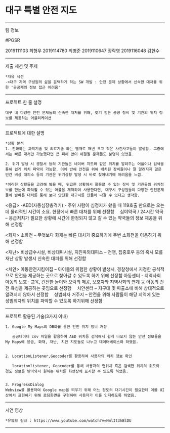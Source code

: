 # 대구 특별 안전 지도

	
 ----------------------------------------------------------------------------------------------------------------------

팀 정보

  #PGSR
  	
  2019111103 최형우
  2019114780 최병준
  2019110647 장락영
  2019116048 김현수


----------------------------------------------------------------------------------------------------------------------

제출 세션 및 주제

	*자유 세션
	->대구 지역 구성원의 삶을 윤택하게 하는 SW 개발 : 안전 문제 상황에서 신속한 대처를 위한 '공공재의 정보 접근 어려움'

----------------------------------------------------------------------------------------------------------------------


프로젝트 한 줄 설명

	대구 내 다양한 안전 문제들의 신속한 대처를 위해, 찾기 힘든 공공 장비 및 기관의 위치 정보를 제공하는 어플리케이션 

----------------------------------------------------------------------------------------------------------------------


프로젝트에 대한 설명



	
	*상황 분석
	1. 진화하는 과학기술 및 의료기술 와는 별개로 매년 크고 작은 사건사고들이 발생함. 그중에서는 빠른 대처만 가능했다면 큰 피해 없이 해결될 문제들도 분명히 있었음.

	2. 위기 발생 시 경찰서 등의 기관들은 네이버 지도와 같은 위치를 알려주는 어플이나 검색을 통해 쉽게 위치 파악이 가능함. 이에 반해 안전을 위해 배치된 장비들이나 잘 알려지지 않은 민간 비상 대피소 등의 기관은 위기상황 발생 시 바로 찾아내기에 어려움을 느낌.

	*이러한 상황들을 고려해 봤을 때, 위급한 상황에서 활용할 수 있는 장비 및 기관들의 위치정보를 한눈에 파악할 수 있는 어플을 제작하여 사용한다면, 대구시 구성원들이 다양한 안전문제들에 발빠른 대처를 통해 보다 안전한 대구시를 만들어 나갈 수 있다고 생각함.
	
	
	
	
<응급> 
	-AED(자동심장충격기) - 주위 사람이 심정지가 왔을 때 119호출 만으로는 오는데 물리적인 시간이 소요. 현장에서 빠른 대처를 위해 선정함 
	심야약국 / 24시간 약국 – 응급처치가 필요한 상황에 시간에 한정되지 않고 갈 수 있는 약국들의 정보 제공을 위해 선정함


<화재>
	소화전 – 무엇보다 화재는 빠른 대처가 중요하기에 주변 소화전을 이용하기 위해 선정함


<재난>
	비상급수시설, 비상대피시설, 지진옥외대피소 – 전쟁, 집중호우 등의 혹시 모를 재난 상황 발생시 신속한 대피를 위해 선정함


<치안>
	아동안전지킴이집 – 아이들의 위험한 상황이 발생시, 경찰청에서 지정한 공식적으로 안전을 제공하는 곳으로 찾아갈 수 있도록 하기 위해 선정함
	아동센터 - 지역사회 아동의 보호 · 교육, 건전한 놀이와 오락의 제공, 보호자와 지역사회의 연계 등 아동의 건전 육성을 제공하는 곳임으로 선정함 
	치안센터 – 지구대 및 파출소에 비해 상대적으로 알려지지 않아서 선정함 
	성범죄자 거주지 – 안전을 위해 사람들이 해당 지역에 있는 성범죄자의 위치를 파악할 수 있도록 하기위해 선정함

----------------------------------------------------------------------------------------------------------------------


프로젝트 활용된 기술(3가지 이내)

	1. Google My Maps의 DB화를 통한 안전 위치 정보 저장 
	   
	   공공데이터 csv 파일을 활용하여 AED 위치등 검색해서 쉽게 나오지 않는 안전 정보들을 My Maps에 응급, 화재, 재난, 치안 지도들로 나누고 데이터베이스화 하였음.
	
	
	2. LocationListener,Geocoder를 활용하여 사용자의 위치 정보 확인 
	   
	   locationlistener, Geocoder를 통해 사용자의 현위치 혹은 검색한 위치의 위도와 경도 정보를 받아와서 원하는 위치를 화면상에 표시할 수 있도록 하였음.
	
	
	3. ProgressDialog
	Webview를 활용하여 Google map을 띄우기 위해 어느 정도의 대기시간이 필요한데 이를 UI상에서 표현하기 위해 로딩화면을 구현하여 사용자가 이를 인지하도록 하였음.
	
	
----------------------------------------------------------------------------------------------------------------------



시연 영상

	*유튜브 링크 : https://www.youtube.com/watch?v=NmlIt3hBlDU


----------------------------------------------------------------------------------------------------------------------
	

